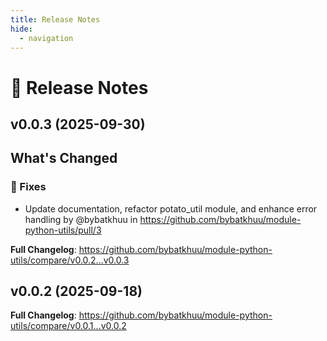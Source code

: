 ```yaml
---
title: Release Notes
hide:
  - navigation
---
```


# 📌 Release Notes

## v0.0.3 (2025-09-30)

<!-- Release notes generated using configuration in .github/release.yml at v0.0.3 -->

## What's Changed
### 🐛 Fixes
* Update documentation, refactor potato_util module, and enhance error handling by @bybatkhuu in https://github.com/bybatkhuu/module-python-utils/pull/3


**Full Changelog**: https://github.com/bybatkhuu/module-python-utils/compare/v0.0.2...v0.0.3

## v0.0.2 (2025-09-18)

<!-- Release notes generated using configuration in .github/release.yml at v0.0.2 -->



**Full Changelog**: https://github.com/bybatkhuu/module-python-utils/compare/v0.0.1...v0.0.2
